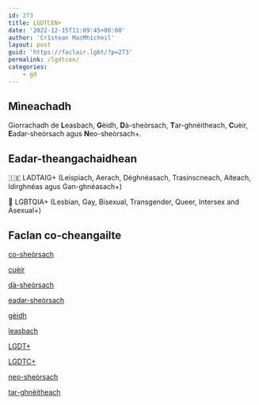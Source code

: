 ```yaml
---
id: 273
title: LGDTCEN+
date: '2022-12-15T11:09:45+00:00'
author: 'Crìstean MacMhìcheil'
layout: post
guid: 'https://faclair.lgbt/?p=273'
permalink: /lgdtcen/
categories:
    - gd
---
```


## Mìneachadh

Giorrachadh de **L**easbach, **G**èidh, **D**à-sheòrsach, **T**ar-ghnèitheach, **C**uèir, **E**adar-sheòrsach agus **N**eo-sheòrsach+.

## Eadar-theangachaidhean

&#x1f1ee;&#x1f1ea; LADTAIG+ (Leispiach, Aerach, Déghnéasach, Trasinscneach, Aiteach, Idirghnéas agus Gan-ghnéasach+)

&#x1f3f4;&#xe0067;&#xe0062;&#xe0065;&#xe006e;&#xe0067;&#xe007f; LGBTQIA+ (Lesbian, Gay, Bisexual, Transgender, Queer, Intersex and Asexual+)

## Faclan co-cheangailte

[co-sheòrsach](https://faclair.lgbt/co-sheorsach/)

[cuèir](https://faclair.lgbt/cueir/)

[dà-sheòrsach](https://faclair.lgbt/da-sheorsach/)

[eadar-sheòrsach](https://faclair.lgbt/eadar-sheorsach/)

[gèidh](https://faclair.lgbt/geidh/)

[leasbach](https://faclair.lgbt/leasbach/)

[LGDT+](https://faclair.lgbt/lgdt/)

[LGDTC+](https://faclair.lgbt/lgdtc/)

[neo-sheòrsach](https://faclair.lgbt/neo-sheorsach/)

[tar-ghnèitheach](https://faclair.lgbt/tar-ghneitheach/)